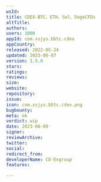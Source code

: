 ```yaml
---
wsId: 
title: CDEX-BTC、ETH、Sol、DogeCFDs
altTitle: 
authors: 
users: 1000
appId: com.xsjys.bbtc.cdex
appCountry: 
released: 2022-05-24
updated: 2023-06-07
version: 1.5.0
stars: 
ratings: 
reviews: 
size: 
website: 
repository: 
issue: 
icon: com.xsjys.bbtc.cdex.png
bugbounty: 
meta: ok
verdict: wip
date: 2023-06-09
signer: 
reviewArchive: 
twitter: 
social: 
redirect_from: 
developerName: CD-Exgroup
features: 

---
```


